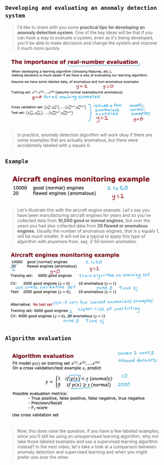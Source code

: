 ## `Developing and evaluating an anomaly detection system`

> I'd like to share with you some **practical tips for developing an anomaly detection system**. One of the key ideas will be that if you can have a way to evaluate a system, even as it's being developed, you'll be able to make decisions and change the system and improve it much more quickly.

![Alt text](<ref img/13.png>)

> In practice, anomaly detection algorithm will work okay if there are some examples that are actually anomalous, but there were accidentally labeled with y equals 0.

## `Example`

![Alt text](<ref img/14.png>)

> Let's illustrate this with the aircraft engine example. Let's say you have been manufacturing aircraft engines for years and so you've collected data from **10,000 good or normal engines**, but over the years you had also collected data from **20 flawed or anomalous engines.** Usually the number of anomalous engines, that is y equals 1, will be much smaller. It will not be a typical to apply this type of algorithm with anywhere from, say, 2-50 known anomalies.

![Alt text](<ref img/15.png>)

## `Algorithm evaluation`

![Alt text](<ref img/16.png>)

> Now, this does raise the question, if you have a few labeled examples, since you'll still be using an unsupervised learning algorithm, why not take those labeled examples and use a supervised learning algorithm instead? In the next video, let's take a look at a comparison between anomaly detection and supervised learning and when you might prefer one over the other.